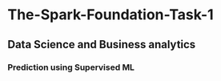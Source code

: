 # The-Spark-Foundation-Task-1
## Data Science and Business analytics 
### Prediction using Supervised ML
